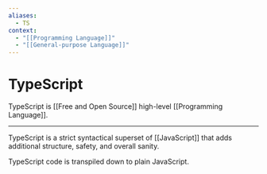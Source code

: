 ```yaml
---
aliases:
  - TS
context:
  - "[[Programming Language]]"
  - "[[General-purpose Language]]"
---
```


# TypeScript

TypeScript is [[Free and Open Source]] high-level [[Programming Language]].

---

TypeScript is a strict syntactical superset of [[JavaScript]] that adds additional structure, safety, and overall sanity.

TypeScript code is transpiled down to plain JavaScript.
